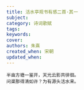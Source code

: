 ```yaml
---
title: 活水亭观书有感二首·其一
subject: 
category: 诗词歌赋
tags: 
keywords: 
cover: 
authors: 朱熹
created_when: 宋朝
updated_when: 
---
```


```
半亩方塘一鉴开，天光云影共徘徊。
问渠那得清如许？为有源头活水来。
```
